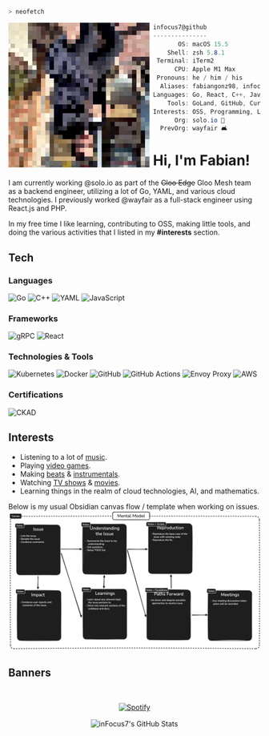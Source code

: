 ```zsh
> neofetch
```
<img align="left" alt="Fabian as pixels" src="./assets/prof.png" width="289px">

```csharp
infocus7@github
---------------
       OS: macOS 15.5
    Shell: zsh 5.8.1
 Terminal: iTerm2
      CPU: Apple M1 Max
 Pronouns: he / him / his
  Aliases: fabiangonz98, infocus7
Languages: Go, React, C++, JavaScript, PHP
    Tools: GoLand, GitHub, Cursor, Obsidian, Excalidraw, Ableton Live
Interests: OSS, Programming, Learning, Maths, Music, TV
      Org: solo.io 🦄
  PrevOrg: wayfair 🛋
```

# Hi, I'm Fabian!

I am currently working @solo.io as part of the ~~Gloo Edge~~ Gloo Mesh team as a backend engineer, utilizing a lot of Go, YAML, and various cloud technologies. 
I previously worked @wayfair as a full-stack engineer using React.js and PHP.

In my free time I like learning, contributing to OSS, making little tools, and doing the various activities that I listed in my **#interests** section.

## Tech

### Languages
![Go](https://img.shields.io/badge/go-%2300ADD8.svg?style=for-the-badge&logo=go&logoColor=white)
![C++](https://img.shields.io/badge/c++-%2300599C.svg?style=for-the-badge&logo=c%2B%2B&logoColor=white)
![YAML](https://img.shields.io/badge/-YAML-%23cb181e?style=for-the-badge&logo=YAML)
![JavaScript](https://img.shields.io/badge/javascript-%23323330.svg?style=for-the-badge&logo=javascript&logoColor=%23F7DF1E)

### Frameworks
![gRPC](https://img.shields.io/badge/-gRPC-%23244c5a?style=for-the-badge&logo=gRPC)
![React](https://img.shields.io/badge/react-%2320232a.svg?style=for-the-badge&logo=react&logoColor=%2361DAFB)

### Technologies & Tools
![Kubernetes](https://img.shields.io/badge/kubernetes-%23326ce5.svg?style=for-the-badge&logo=kubernetes&logoColor=white)
![Docker](https://img.shields.io/badge/docker-%230db7ed.svg?style=for-the-badge&logo=docker&logoColor=white)
![GitHub](https://img.shields.io/badge/github-%23121011.svg?style=for-the-badge&logo=github&logoColor=white)
![GitHub Actions](https://img.shields.io/badge/github%20actions-%232671E5.svg?style=for-the-badge&logo=githubactions&logoColor=white)
![Envoy Proxy](https://img.shields.io/badge/-Envoy-%23290B53?style=for-the-badge&logo=EnvoyProxy)
![AWS](https://img.shields.io/badge/AWS-%23FF9900.svg?style=for-the-badge&logo=amazon-aws&logoColor=white)

### Certifications
![CKAD](https://img.shields.io/badge/CKAD-%23326ce5.svg?style=for-the-badge&logo=kubernetes&logoColor=white)

## Interests

- Listening to a lot of [music](https://www.last.fm/user/inFocus7).
- Playing [video games](https://steamcommunity.com/id/inFocus7).
- Making [beats](https://traktrain.com/inf0) & [instrumentals](https://open.spotify.com/artist/0fNC7QchRvVbw3XERNJFHu?si=j1rENuaRRT2K74LrEwmtzA).
- Watching [TV shows](https://trakt.tv/users/fabiangonz98) & [movies](https://letterboxd.com/fabiangonz98/).
- Learning things in the realm of cloud technologies, AI, and mathematics.

Below is my usual Obsidian canvas flow / template when working on issues.
![obsidian mental model workflow](./assets/mental-model-light.excalidraw.png)

## Banners

&nbsp;<div align="center">
  [![Spotify](https://infocus7-2.vercel.app/api/spotify?background_color=0d1117&border_color=ffffff)](https://open.spotify.com/user/infocus7)
</div>

<!-- GitHub Stats -->
<div align="center">
<img align="center" src="https://github-readme-stats-infocus7.vercel.app/api?username=infocus7&theme=tokyonight&count_private=true&show_icons=true&hide=commits" alt="inFocus7's GitHub Stats"/>
</div>
